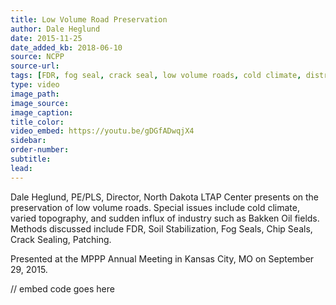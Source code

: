 ```yaml
---
title: Low Volume Road Preservation
author: Dale Heglund
date: 2015-11-25
date_added_kb: 2018-06-10
source: NCPP
source-url:
tags: [FDR, fog seal, crack seal, low volume roads, cold climate, distress identification, MPPP, NCPP]
type: video
image_path:
image_source:
image_caption:
title_color:
video_embed: https://youtu.be/gDGfADwqjX4
sidebar:
order-number:
subtitle:
lead:
---
```

Dale Heglund, PE/PLS, Director, North Dakota LTAP Center presents on the preservation of low volume roads. Special issues include cold climate, varied topography, and sudden influx of industry such as Bakken Oil fields. Methods discussed include FDR, Soil Stabilization, Fog Seals, Chip Seals, Crack Sealing, Patching.

Presented at the MPPP Annual Meeting in Kansas City, MO on September 29, 2015.
<!--more-->

// embed code goes here
